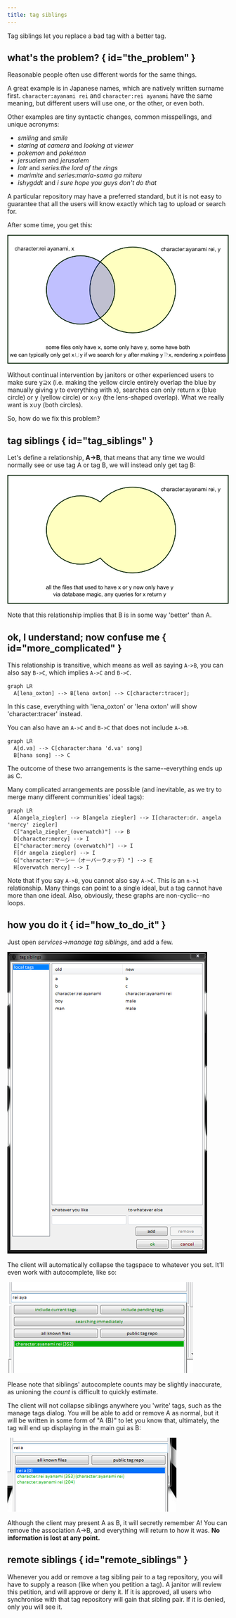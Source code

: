 ```yaml
---
title: tag siblings
--- 
```


Tag siblings let you replace a bad tag with a better tag.

## what's the problem? { id="the_problem" }

Reasonable people often use different words for the same things.

A great example is in Japanese names, which are natively written surname first. `character:ayanami rei` and `character:rei ayanami` have the same meaning, but different users will use one, or the other, or even both.

Other examples are tiny syntactic changes, common misspellings, and unique acronyms:

*   _smiling_ and _smile_
*   _staring at camera_ and _looking at viewer_
*   _pokemon_ and _pokémon_
*   _jersualem_ and _jerusalem_
*   _lotr_ and _series:the lord of the rings_
*   _marimite_ and _series:maria-sama ga miteru_
*   _ishygddt_ and _i sure hope you guys don't do that_

A particular repository may have a preferred standard, but it is not easy to guarantee that all the users will know exactly which tag to upload or search for.

After some time, you get this:

![](images/tag_siblings_venn_1.png)

Without continual intervention by janitors or other experienced users to make sure y⊇x (i.e. making the yellow circle entirely overlap the blue by manually giving y to everything with x), searches can only return x (blue circle) or y (yellow circle) or x∩y (the lens-shaped overlap). What we really want is x∪y (both circles).

So, how do we fix this problem?

## tag siblings { id="tag_siblings" }

Let's define a relationship, **A->B**, that means that any time we would normally see or use tag A or tag B, we will instead only get tag B:

![](images/tag_siblings_venn_2.png)

Note that this relationship implies that B is in some way 'better' than A.

## ok, I understand; now confuse me { id="more_complicated" }

This relationship is transitive, which means as well as saying `A->B`, you can also say `B->C`, which implies `A->C` and `B->C`.

``` mermaid
graph LR
  A[lena_oxton] --> B[lena oxton] --> C[character:tracer];
```

In this case, everything with 'lena_oxton' or 'lena oxton' will show 'character:tracer' instead.

You can also have an `A->C` and `B->C` that does not include `A->B`.

```mermaid
graph LR
  A[d.va] --> C[character:hana 'd.va' song]
  B[hana song] --> C
```

The outcome of these two arrangements is the same--everything ends up as C.

Many complicated arrangements are possible (and inevitable, as we try to merge many different communities' ideal tags):

```mermaid
graph LR
  A[angela_ziegler] --> B[angela ziegler] --> I[character:dr. angela 'mercy' ziegler]
  C["angela_ziegler_(overwatch)"] --> B
  D[character:mercy] --> I
  E["character:mercy (overwatch)"] --> I
  F[dr angela ziegler] --> I
  G["character:マーシー（オーバーウォッチ）"] --> E
  H[overwatch mercy] --> I
```

Note that if you say `A->B`, you cannot also say `A->C`. This is an `n->1` relationship. Many things can point to a single ideal, but a tag cannot have more than one ideal. Also, obviously, these graphs are non-cyclic--no loops.

## how you do it { id="how_to_do_it" }

Just open _services->manage tag siblings_, and add a few.

![](images/tag_siblings_dialog.png)

The client will automatically collapse the tagspace to whatever you set. It'll even work with autocomplete, like so:

![](images/tag_siblings_rei.png)

Please note that siblings' autocomplete counts may be slightly inaccurate, as unioning the _count_ is difficult to quickly estimate.

The client will not collapse siblings anywhere you 'write' tags, such as the manage tags dialog. You will be able to add or remove A as normal, but it will be written in some form of "A (B)" to let you know that, ultimately, the tag will end up displaying in the main gui as B:

![](images/tag_siblings_ac_write.png)

Although the client may present A as B, it will secretly remember A! You can remove the association A->B, and everything will return to how it was. **No information is lost at any point.**

## remote siblings { id="remote_siblings" }

Whenever you add or remove a tag sibling pair to a tag repository, you will have to supply a reason (like when you petition a tag). A janitor will review this petition, and will approve or deny it. If it is approved, all users who synchronise with that tag repository will gain that sibling pair. If it is denied, only you will see it.
